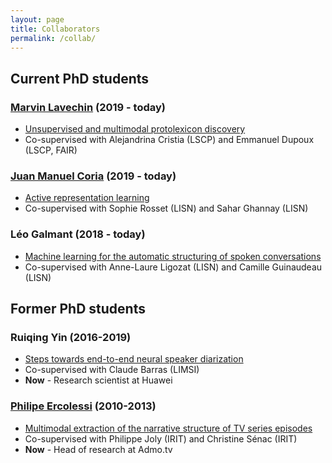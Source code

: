 ```yaml
---
layout: page
title: Collaborators
permalink: /collab/
---
```


## Current PhD students

### [Marvin Lavechin](https://marvinlvn.github.io/) (2019 - today)

* [Unsupervised and multimodal protolexicon discovery](http://www.theses.fr/s257634)
* Co-supervised with Alejandrina Cristia (LSCP) and Emmanuel Dupoux (LSCP, FAIR)

### [Juan Manuel Coria](https://juanmc2005.github.io/) (2019 - today)

* [Active representation learning](http://www.theses.fr/s225375)
* Co-supervised with Sophie Rosset (LISN) and Sahar Ghannay (LISN)

### Léo Galmant (2018 - today)

* [Machine learning for the automatic structuring of spoken conversations](http://www.theses.fr/s217292)
* Co-supervised with Anne-Laure Ligozat (LISN) and Camille Guinaudeau (LISN)

## Former PhD students

### Ruiqing Yin (2016-2019)

* [Steps towards end-to-end neural speaker diarization](http://www.theses.fr/2019SACLS261)
* Co-supervised with Claude Barras (LIMSI)
* **Now** - Research scientist at Huawei

### [Philipe Ercolessi](https://fr.linkedin.com/in/philippe-ercolessi-a6764b87) (2010-2013)

* [Multimodal extraction of the narrative structure of TV series episodes](http://www.theses.fr/2013TOU30131) 
* Co-supervised with Philippe Joly (IRIT) and Christine Sénac (IRIT)
* **Now** - Head of research at Admo.tv
